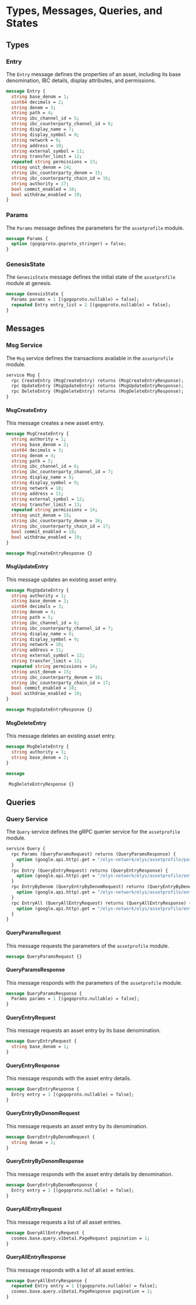 <!--
order: 4
-->

# Types, Messages, Queries, and States

## Types

### Entry

The `Entry` message defines the properties of an asset, including its base denomination, IBC details, display attributes, and permissions.

```proto
message Entry {
  string base_denom = 1;
  uint64 decimals = 2;
  string denom = 3;
  string path = 4;
  string ibc_channel_id = 5;
  string ibc_counterparty_channel_id = 6;
  string display_name = 7;
  string display_symbol = 8;
  string network = 9;
  string address = 10;
  string external_symbol = 11;
  string transfer_limit = 12;
  repeated string permissions = 13;
  string unit_denom = 14;
  string ibc_counterparty_denom = 15;
  string ibc_counterparty_chain_id = 16;
  string authority = 17;
  bool commit_enabled = 18;
  bool withdraw_enabled = 19;
}
```

### Params

The `Params` message defines the parameters for the `assetprofile` module.

```proto
message Params {
  option (gogoproto.goproto_stringer) = false;
}
```

### GenesisState

The `GenesisState` message defines the initial state of the `assetprofile` module at genesis.

```proto
message GenesisState {
  Params params = 1 [(gogoproto.nullable) = false];
  repeated Entry entry_list = 2 [(gogoproto.nullable) = false];
}
```

## Messages

### Msg Service

The `Msg` service defines the transactions available in the `assetprofile` module.

```proto
service Msg {
  rpc CreateEntry (MsgCreateEntry) returns (MsgCreateEntryResponse);
  rpc UpdateEntry (MsgUpdateEntry) returns (MsgUpdateEntryResponse);
  rpc DeleteEntry (MsgDeleteEntry) returns (MsgDeleteEntryResponse);
}
```

#### MsgCreateEntry

This message creates a new asset entry.

```proto
message MsgCreateEntry {
  string authority = 1;
  string base_denom = 2;
  uint64 decimals = 3;
  string denom = 4;
  string path = 5;
  string ibc_channel_id = 6;
  string ibc_counterparty_channel_id = 7;
  string display_name = 8;
  string display_symbol = 9;
  string network = 10;
  string address = 11;
  string external_symbol = 12;
  string transfer_limit = 13;
  repeated string permissions = 14;
  string unit_denom = 15;
  string ibc_counterparty_denom = 16;
  string ibc_counterparty_chain_id = 17;
  bool commit_enabled = 18;
  bool withdraw_enabled = 19;
}

message MsgCreateEntryResponse {}
```

#### MsgUpdateEntry

This message updates an existing asset entry.

```proto
message MsgUpdateEntry {
  string authority = 1;
  string base_denom = 2;
  uint64 decimals = 3;
  string denom = 4;
  string path = 5;
  string ibc_channel_id = 6;
  string ibc_counterparty_channel_id = 7;
  string display_name = 8;
  string display_symbol = 9;
  string network = 10;
  string address = 11;
  string external_symbol = 12;
  string transfer_limit = 13;
  repeated string permissions = 14;
  string unit_denom = 15;
  string ibc_counterparty_denom = 16;
  string ibc_counterparty_chain_id = 17;
  bool commit_enabled = 18;
  bool withdraw_enabled = 19;
}

message MsgUpdateEntryResponse {}
```

#### MsgDeleteEntry

This message deletes an existing asset entry.

```proto
message MsgDeleteEntry {
  string authority = 1;
  string base_denom = 2;
}

message

 MsgDeleteEntryResponse {}
```

## Queries

### Query Service

The `Query` service defines the gRPC querier service for the `assetprofile` module.

```proto
service Query {
  rpc Params (QueryParamsRequest) returns (QueryParamsResponse) {
    option (google.api.http).get = "/elys-network/elys/assetprofile/params";
  }
  rpc Entry (QueryEntryRequest) returns (QueryEntryResponse) {
    option (google.api.http).get = "/elys-network/elys/assetprofile/entry/{base_denom}";
  }
  rpc EntryByDenom (QueryEntryByDenomRequest) returns (QueryEntryByDenomResponse) {
    option (google.api.http).get = "/elys-network/elys/assetprofile/entry/{denom}";
  }
  rpc EntryAll (QueryAllEntryRequest) returns (QueryAllEntryResponse) {
    option (google.api.http).get = "/elys-network/elys/assetprofile/entry";
  }
}
```

#### QueryParamsRequest

This message requests the parameters of the `assetprofile` module.

```proto
message QueryParamsRequest {}
```

#### QueryParamsResponse

This message responds with the parameters of the `assetprofile` module.

```proto
message QueryParamsResponse {
  Params params = 1 [(gogoproto.nullable) = false];
}
```

#### QueryEntryRequest

This message requests an asset entry by its base denomination.

```proto
message QueryEntryRequest {
  string base_denom = 1;
}
```

#### QueryEntryResponse

This message responds with the asset entry details.

```proto
message QueryEntryResponse {
  Entry entry = 1 [(gogoproto.nullable) = false];
}
```

#### QueryEntryByDenomRequest

This message requests an asset entry by its denomination.

```proto
message QueryEntryByDenomRequest {
  string denom = 1;
}
```

#### QueryEntryByDenomResponse

This message responds with the asset entry details by denomination.

```proto
message QueryEntryByDenomResponse {
  Entry entry = 1 [(gogoproto.nullable) = false];
}
```

#### QueryAllEntryRequest

This message requests a list of all asset entries.

```proto
message QueryAllEntryRequest {
  cosmos.base.query.v1beta1.PageRequest pagination = 1;
}
```

#### QueryAllEntryResponse

This message responds with a list of all asset entries.

```proto
message QueryAllEntryResponse {
  repeated Entry entry = 1 [(gogoproto.nullable) = false];
  cosmos.base.query.v1beta1.PageResponse pagination = 2;
}
```
